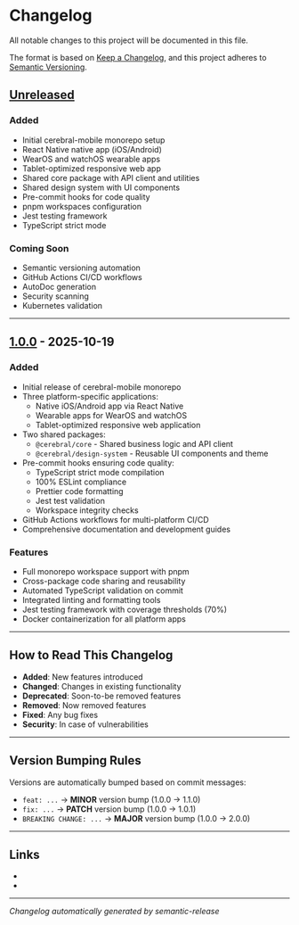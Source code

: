 # Changelog

All notable changes to this project will be documented in this file.

The format is based on [Keep a Changelog](https://keepachangelog.com/en/1.0.0/),
and this project adheres to [Semantic Versioning](https://semver.org/spec/v2.0.0.html).

## [Unreleased]

### Added
- Initial cerebral-mobile monorepo setup
- React Native native app (iOS/Android)
- WearOS and watchOS wearable apps
- Tablet-optimized responsive web app
- Shared core package with API client and utilities
- Shared design system with UI components
- Pre-commit hooks for code quality
- pnpm workspaces configuration
- Jest testing framework
- TypeScript strict mode

### Coming Soon
- Semantic versioning automation
- GitHub Actions CI/CD workflows
- AutoDoc generation
- Security scanning
- Kubernetes validation

---

## [1.0.0] - 2025-10-19

### Added
- Initial release of cerebral-mobile monorepo
- Three platform-specific applications:
  - Native iOS/Android app via React Native
  - Wearable apps for WearOS and watchOS
  - Tablet-optimized responsive web application
- Two shared packages:
  - `@cerebral/core` - Shared business logic and API client
  - `@cerebral/design-system` - Reusable UI components and theme
- Pre-commit hooks ensuring code quality:
  - TypeScript strict mode compilation
  - 100% ESLint compliance
  - Prettier code formatting
  - Jest test validation
  - Workspace integrity checks
- GitHub Actions workflows for multi-platform CI/CD
- Comprehensive documentation and development guides

### Features
- Full monorepo workspace support with pnpm
- Cross-package code sharing and reusability
- Automated TypeScript validation on commit
- Integrated linting and formatting tools
- Jest testing framework with coverage thresholds (70%)
- Docker containerization for all platform apps

---

## How to Read This Changelog

- **Added**: New features introduced
- **Changed**: Changes in existing functionality
- **Deprecated**: Soon-to-be removed features
- **Removed**: Now removed features
- **Fixed**: Any bug fixes
- **Security**: In case of vulnerabilities

---

## Version Bumping Rules

Versions are automatically bumped based on commit messages:

- `feat: ...` → **MINOR** version bump (1.0.0 → 1.1.0)
- `fix: ...` → **PATCH** version bump (1.0.0 → 1.0.1)
- `BREAKING CHANGE: ...` → **MAJOR** version bump (1.0.0 → 2.0.0)

---

## Links

- [Unreleased]: https://github.com/baerautotech/cerebral-mobile/compare/v1.0.0...main
- [1.0.0]: https://github.com/baerautotech/cerebral-mobile/releases/tag/v1.0.0

---

*Changelog automatically generated by semantic-release*
